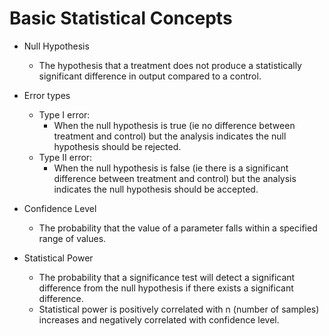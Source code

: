 # Basic Statistical Concepts

* Null Hypothesis
    * The hypothesis that a treatment does not produce a statistically significant difference in output compared to a control.

* Error types
    * Type I error:
        * When the null hypothesis is true (ie no difference between treatment and control) but the analysis indicates the null hypothesis should be rejected.
    * Type II error:
        * When the null hypothesis is false (ie there is a significant difference between treatment and control) but the analysis indicates the null hypothesis should be accepted.

* Confidence Level
    * The probability that the value of a parameter falls within a specified range of values.

* Statistical Power
    * The probability that a significance test will detect a significant difference from the null hypothesis if there exists a significant difference.
    * Statistical power is positively correlated with n (number of samples) increases and negatively correlated with confidence level.